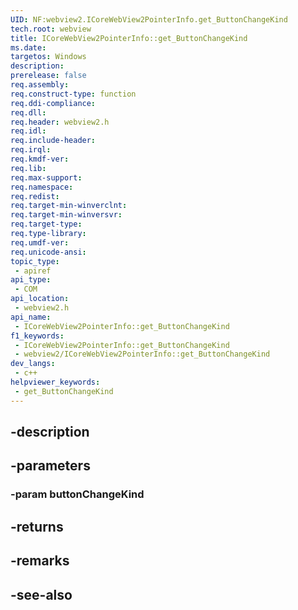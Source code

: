 ```yaml
---
UID: NF:webview2.ICoreWebView2PointerInfo.get_ButtonChangeKind
tech.root: webview
title: ICoreWebView2PointerInfo::get_ButtonChangeKind
ms.date: 
targetos: Windows
description: 
prerelease: false
req.assembly: 
req.construct-type: function
req.ddi-compliance: 
req.dll: 
req.header: webview2.h
req.idl: 
req.include-header: 
req.irql: 
req.kmdf-ver: 
req.lib: 
req.max-support: 
req.namespace: 
req.redist: 
req.target-min-winverclnt: 
req.target-min-winversvr: 
req.target-type: 
req.type-library: 
req.umdf-ver: 
req.unicode-ansi: 
topic_type:
 - apiref
api_type:
 - COM
api_location:
 - webview2.h
api_name:
 - ICoreWebView2PointerInfo::get_ButtonChangeKind
f1_keywords:
 - ICoreWebView2PointerInfo::get_ButtonChangeKind
 - webview2/ICoreWebView2PointerInfo::get_ButtonChangeKind
dev_langs:
 - c++
helpviewer_keywords:
 - get_ButtonChangeKind
---
```


## -description

## -parameters

### -param buttonChangeKind

## -returns

## -remarks

## -see-also

